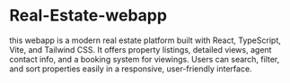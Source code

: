 # Real-Estate-webapp
this webapp is a modern real estate platform built with React, TypeScript, Vite, and Tailwind CSS. It offers property listings, detailed views, agent contact info, and a booking system for viewings. Users can search, filter, and sort properties easily in a responsive, user-friendly interface.
